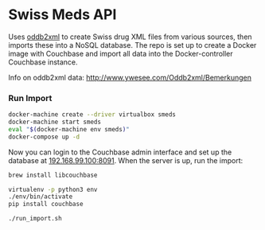Swiss Meds API
==============

Uses [oddb2xml]() to create Swiss drug XML files from various sources, then imports these into a NoSQL database.
The repo is set up to create a Docker image with Couchbase and import all data into the Docker-controller Couchbase instance.

Info on oddb2xml data: <http://www.ywesee.com/Oddb2xml/Bemerkungen>


### Run Import

```bash
docker-machine create --driver virtualbox smeds
docker-machine start smeds
eval "$(docker-machine env smeds)"
docker-compose up -d
```

Now you can login to the Couchbase admin interface and set up the database at [192.168.99.100:8091](http://192.168.99.100:8091).
When the server is up, run the import:

```bash
brew install libcouchbase

virtualenv -p python3 env
./env/bin/activate
pip install couchbase

./run_import.sh
```
